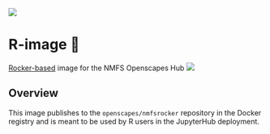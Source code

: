 <a href="https://hub.docker.com/repository/docker/openscapes/rocker/tags?page=1&ordering=last_updated"><img src="https://img.shields.io/docker/v/openscapes/rocker"></a>

# R-image 🚀

[Rocker-based](https://hub.docker.com/r/rocker/geospatial) image for the NMFS Openscapes Hub
![](https://img.shields.io/docker/image-size/openscapes/rocker?sort=date)

## Overview

This image publishes to the `openscapes/nmfsrocker` repository in the Docker registry and is meant to be used by R users in the JupyterHub deployment.
